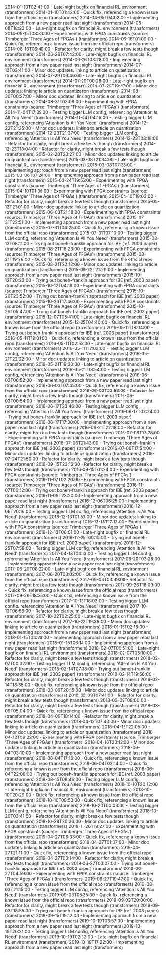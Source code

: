 2014-01-10T02:43:00 - Late-night bugfix on financial RL environment (transformers)
2014-01-10T01:42:00 - Quick fix, referencing a known issue from the official repo (transformers)
2014-04-05T04:02:00 - Implementing approach from a new paper read last night (transformers)
2014-05-08T18:23:00 - Late-night bugfix on financial RL environment (transformers)
2014-05-15T08:36:00 - Experimenting with FPGA constraints (source: Trimberger 'Three Ages of FPGAs') (transformers)
2014-06-16T01:09:00 - Quick fix, referencing a known issue from the official repo (transformers)
2014-06-16T06:40:00 - Refactor for clarity, might break a few tests though (transformers)
2014-06-26T07:42:00 - Late-night bugfix on financial RL environment (transformers)
2014-06-26T03:28:00 - Implementing approach from a new paper read last night (transformers)
2014-07-13T03:41:00 - Minor doc updates: linking to article on quantization (transformers)
2014-07-29T06:46:00 - Late-night bugfix on financial RL environment (transformers)
2014-07-29T00:28:00 - Late-night bugfix on financial RL environment (transformers)
2014-07-29T19:47:00 - Minor doc updates: linking to article on quantization (transformers)
2014-08-30T00:27:00 - Minor doc updates: linking to article on quantization (transformers)
2014-08-31T03:08:00 - Experimenting with FPGA constraints (source: Trimberger 'Three Ages of FPGAs') (transformers)
2014-11-04T17:39:00 - Testing bigger LLM config, referencing 'Attention Is All You Need' (transformers)
2014-11-04T04:16:00 - Testing bigger LLM config, referencing 'Attention Is All You Need' (transformers)
2014-12-23T21:25:00 - Minor doc updates: linking to article on quantization (transformers)
2014-12-23T21:37:00 - Testing bigger LLM config, referencing 'Attention Is All You Need' (transformers)
2014-12-23T03:18:00 - Refactor for clarity, might break a few tests though (transformers)
2014-12-23T18:04:00 - Refactor for clarity, might break a few tests though (transformers)
2015-02-28T23:27:00 - Minor doc updates: linking to article on quantization (transformers)
2015-03-08T21:34:00 - Late-night bugfix on financial RL environment (transformers)
2015-03-08T07:36:00 - Implementing approach from a new paper read last night (transformers)
2015-03-08T07:24:00 - Implementing approach from a new paper read last night (transformers)
2015-03-24T19:55:00 - Experimenting with FPGA constraints (source: Trimberger 'Three Ages of FPGAs') (transformers)
2015-04-10T01:36:00 - Experimenting with FPGA constraints (source: Trimberger 'Three Ages of FPGAs') (transformers)
2015-04-10T19:03:00 - Refactor for clarity, might break a few tests though (transformers)
2015-05-13T21:01:00 - Minor doc updates: linking to article on quantization (transformers)
2015-06-03T21:18:00 - Experimenting with FPGA constraints (source: Trimberger 'Three Ages of FPGAs') (transformers)
2015-07-31T22:51:00 - Implementing approach from a new paper read last night (transformers)
2015-07-31T04:25:00 - Quick fix, referencing a known issue from the official repo (transformers)
2015-07-31T07:10:00 - Testing bigger LLM config, referencing 'Attention Is All You Need' (transformers)
2015-08-13T08:11:00 - Trying out boneh-franklin approach for IBE (ref. 2003 paper) (transformers)
2015-08-21T18:23:00 - Experimenting with FPGA constraints (source: Trimberger 'Three Ages of FPGAs') (transformers)
2015-08-21T19:36:00 - Quick fix, referencing a known issue from the official repo (transformers)
2015-08-21T22:12:00 - Minor doc updates: linking to article on quantization (transformers)
2015-09-22T21:29:00 - Implementing approach from a new paper read last night (transformers)
2015-10-12T20:23:00 - Trying out boneh-franklin approach for IBE (ref. 2003 paper) (transformers)
2015-10-12T04:19:00 - Experimenting with FPGA constraints (source: Trimberger 'Three Ages of FPGAs') (transformers)
2015-10-26T23:52:00 - Trying out boneh-franklin approach for IBE (ref. 2003 paper) (transformers)
2015-10-26T17:46:00 - Experimenting with FPGA constraints (source: Trimberger 'Three Ages of FPGAs') (transformers)
2015-10-26T05:47:00 - Trying out boneh-franklin approach for IBE (ref. 2003 paper) (transformers)
2015-12-07T05:41:00 - Late-night bugfix on financial RL environment (transformers)
2015-12-25T04:40:00 - Quick fix, referencing a known issue from the official repo (transformers)
2016-05-11T18:04:00 - Trying out boneh-franklin approach for IBE (ref. 2003 paper) (transformers)
2016-05-11T19:01:00 - Quick fix, referencing a known issue from the official repo (transformers)
2016-05-11T02:53:00 - Late-night bugfix on financial RL environment (transformers)
2016-05-11T17:03:00 - Testing bigger LLM config, referencing 'Attention Is All You Need' (transformers)
2016-05-21T22:22:00 - Minor doc updates: linking to article on quantization (transformers)
2016-05-21T19:30:00 - Late-night bugfix on financial RL environment (transformers)
2016-05-21T18:54:00 - Testing bigger LLM config, referencing 'Attention Is All You Need' (transformers)
2016-06-03T06:52:00 - Implementing approach from a new paper read last night (transformers)
2016-06-03T07:45:00 - Quick fix, referencing a known issue from the official repo (transformers)
2016-06-03T23:56:00 - Refactor for clarity, might break a few tests though (transformers)
2016-06-03T00:54:00 - Implementing approach from a new paper read last night (transformers)
2016-06-17T23:46:00 - Testing bigger LLM config, referencing 'Attention Is All You Need' (transformers)
2016-06-17T02:24:00 - Trying out boneh-franklin approach for IBE (ref. 2003 paper) (transformers)
2016-06-17T17:30:00 - Implementing approach from a new paper read last night (transformers)
2016-06-21T22:18:00 - Refactor for clarity, might break a few tests though (transformers)
2016-07-06T17:28:00 - Experimenting with FPGA constraints (source: Trimberger 'Three Ages of FPGAs') (transformers)
2016-07-06T21:43:00 - Trying out boneh-franklin approach for IBE (ref. 2003 paper) (transformers)
2016-07-06T17:54:00 - Minor doc updates: linking to article on quantization (transformers)
2016-07-24T21:50:00 - Refactor for clarity, might break a few tests though (transformers)
2016-09-15T23:16:00 - Refactor for clarity, might break a few tests though (transformers)
2016-09-15T01:24:00 - Experimenting with FPGA constraints (source: Trimberger 'Three Ages of FPGAs') (transformers)
2016-11-07T02:20:00 - Experimenting with FPGA constraints (source: Trimberger 'Three Ages of FPGAs') (transformers)
2016-11-07T00:12:00 - Trying out boneh-franklin approach for IBE (ref. 2003 paper) (transformers)
2016-11-09T23:20:00 - Implementing approach from a new paper read last night (transformers)
2016-12-06T06:25:00 - Implementing approach from a new paper read last night (transformers)
2016-12-06T20:16:00 - Testing bigger LLM config, referencing 'Attention Is All You Need' (transformers)
2016-12-13T01:53:00 - Minor doc updates: linking to article on quantization (transformers)
2016-12-13T17:12:00 - Experimenting with FPGA constraints (source: Trimberger 'Three Ages of FPGAs') (transformers)
2016-12-13T06:01:00 - Late-night bugfix on financial RL environment (transformers)
2016-12-25T00:10:00 - Trying out boneh-franklin approach for IBE (ref. 2003 paper) (transformers)
2016-12-25T07:58:00 - Testing bigger LLM config, referencing 'Attention Is All You Need' (transformers)
2017-04-18T04:13:00 - Testing bigger LLM config, referencing 'Attention Is All You Need' (transformers)
2017-06-20T03:28:00 - Implementing approach from a new paper read last night (transformers)
2017-06-20T08:22:00 - Late-night bugfix on financial RL environment (transformers)
2017-06-20T03:02:00 - Quick fix, referencing a known issue from the official repo (transformers)
2017-09-03T03:39:00 - Refactor for clarity, might break a few tests though (transformers)
2017-09-26T18:09:00 - Quick fix, referencing a known issue from the official repo (transformers)
2017-09-26T18:35:00 - Quick fix, referencing a known issue from the official repo (transformers)
2017-10-13T18:03:00 - Testing bigger LLM config, referencing 'Attention Is All You Need' (transformers)
2017-10-13T06:58:00 - Refactor for clarity, might break a few tests though (transformers)
2017-10-22T02:25:00 - Late-night bugfix on financial RL environment (transformers)
2017-10-22T19:39:00 - Minor doc updates: linking to article on quantization (transformers)
2018-01-15T02:16:00 - Implementing approach from a new paper read last night (transformers)
2018-01-15T04:28:00 - Implementing approach from a new paper read last night (transformers)
2018-01-15T06:14:00 - Implementing approach from a new paper read last night (transformers)
2018-02-07T00:51:00 - Late-night bugfix on financial RL environment (transformers)
2018-02-07T05:10:00 - Refactor for clarity, might break a few tests though (transformers)
2018-02-07T00:32:00 - Testing bigger LLM config, referencing 'Attention Is All You Need' (transformers)
2018-02-14T07:38:00 - Trying out boneh-franklin approach for IBE (ref. 2003 paper) (transformers)
2018-02-14T19:56:00 - Refactor for clarity, might break a few tests though (transformers)
2018-02-14T18:35:00 - Quick fix, referencing a known issue from the official repo (transformers)
2018-03-09T20:15:00 - Minor doc updates: linking to article on quantization (transformers)
2018-03-09T07:41:00 - Refactor for clarity, might break a few tests though (transformers)
2018-03-09T08:00:00 - Refactor for clarity, might break a few tests though (transformers)
2018-03-09T05:04:00 - Quick fix, referencing a known issue from the official repo (transformers)
2018-04-09T18:14:00 - Refactor for clarity, might break a few tests though (transformers)
2018-04-12T07:40:00 - Minor doc updates: linking to article on quantization (transformers)
2018-04-12T22:05:00 - Minor doc updates: linking to article on quantization (transformers)
2018-04-12T06:22:00 - Experimenting with FPGA constraints (source: Trimberger 'Three Ages of FPGAs') (transformers)
2018-04-16T23:12:00 - Minor doc updates: linking to article on quantization (transformers)
2018-06-04T03:10:00 - Implementing approach from a new paper read last night (transformers)
2018-06-04T17:16:00 - Quick fix, referencing a known issue from the official repo (transformers)
2018-06-04T03:14:00 - Quick fix, referencing a known issue from the official repo (transformers)
2018-06-04T22:06:00 - Trying out boneh-franklin approach for IBE (ref. 2003 paper) (transformers)
2018-08-15T08:46:00 - Testing bigger LLM config, referencing 'Attention Is All You Need' (transformers)
2018-10-10T20:12:00 - Late-night bugfix on financial RL environment (transformers)
2018-10-10T20:29:00 - Quick fix, referencing a known issue from the official repo (transformers)
2018-10-10T08:53:00 - Quick fix, referencing a known issue from the official repo (transformers)
2018-10-20T00:03:00 - Testing bigger LLM config, referencing 'Attention Is All You Need' (transformers)
2018-10-20T03:41:00 - Refactor for clarity, might break a few tests though (transformers)
2018-10-28T20:36:00 - Minor doc updates: linking to article on quantization (transformers)
2018-11-26T19:27:00 - Experimenting with FPGA constraints (source: Trimberger 'Three Ages of FPGAs') (transformers)
2019-04-27T06:33:00 - Quick fix, referencing a known issue from the official repo (transformers)
2019-04-27T01:07:00 - Minor doc updates: linking to article on quantization (transformers)
2019-04-27T21:11:00 - Quick fix, referencing a known issue from the official repo (transformers)
2019-04-27T03:14:00 - Refactor for clarity, might break a few tests though (transformers)
2019-06-27T03:07:00 - Trying out boneh-franklin approach for IBE (ref. 2003 paper) (transformers)
2019-06-27T04:59:00 - Experimenting with FPGA constraints (source: Trimberger 'Three Ages of FPGAs') (transformers)
2019-06-27T19:47:00 - Quick fix, referencing a known issue from the official repo (transformers)
2019-08-03T21:15:00 - Testing bigger LLM config, referencing 'Attention Is All You Need' (transformers)
2019-09-03T05:35:00 - Quick fix, referencing a known issue from the official repo (transformers)
2019-09-03T20:00:00 - Refactor for clarity, might break a few tests though (transformers)
2019-09-03T18:55:00 - Trying out boneh-franklin approach for IBE (ref. 2003 paper) (transformers)
2019-09-15T19:12:00 - Implementing approach from a new paper read last night (transformers)
2019-10-19T03:57:00 - Implementing approach from a new paper read last night (transformers)
2019-10-19T20:21:00 - Testing bigger LLM config, referencing 'Attention Is All You Need' (transformers)
2019-10-19T02:32:00 - Late-night bugfix on financial RL environment (transformers)
2019-10-19T17:22:00 - Implementing approach from a new paper read last night (transformers)
